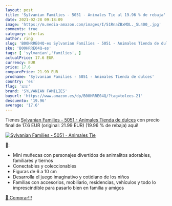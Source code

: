 ```yaml
---
layout: post
title: 'Sylvanian Families - 5051 - Animales Tie al 19.96 % de rebaja'
date: 2021-02-28 09:18:09
image: 'https://m.media-amazon.com/images/I/51RnaZBxMDL._SL400_.jpg'
comments: true
category: ofertas
author: ring
slug: 'B00HRRE04Q-es Sylvanian Families - 5051 - Animales Tienda de dulces'
sku: 'B00HRRE04Q-es'
tags: [ 'sylvanian','families', ]
actualPrice: 17.6 EUR
currency: EUR
price: 17.6
comparePrice: 21.99 EUR
prodname: 'Sylvanian Families - 5051 - Animales Tienda de dulces'
country: 'es'
flag: '🇪🇸'
brand: 'SYLVANIAN FAMILIES'
buyurl: 'https://www.amazon.es/dp/B00HRRE04Q/?tag=tolees-21'
descuento: '19.96'
average: '17.6'
---
```


Tienes [Sylvanian Families - 5051 - Animales Tienda de dulces](https://www.amazon.es/dp/B00HRRE04Q/?tag=tolees-21) con precio final de  17.6 EUR (original: 21.99 EUR) (19.96 %  de rebaja) aqui!

[![Sylvanian Families - 5051 - Animales Tie](https://m.media-amazon.com/images/I/51RnaZBxMDL._SL400_.jpg)](https://www.amazon.es/dp/B00HRRE04Q/?tag=tolees-21)

🔎:

- Mini muñecas con personajes divertidos de animalitos adorables, familiares y tiernos
- Conectables y coleccionables
- Figuras de 6 a 10 cm
- Desarrolla el juego imaginativo y cotidiano de los niños
- Familias con accesorios, mobiliario, residencias, vehículos y todo lo imprescindible para pasarlo bien en familia y amigos

[🛒 Comprar!!!](https://www.amazon.es/dp/B00HRRE04Q/?tag=tolees-21)
